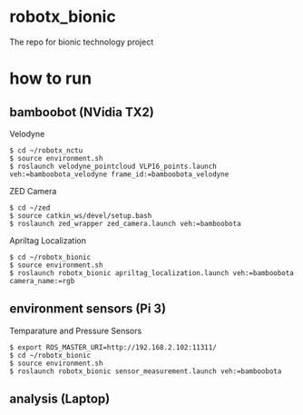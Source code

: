 # robotx_bionic
The repo for bionic technology project

# how to run 
##  bamboobot (NVidia TX2)
Velodyne
```
$ cd ~/robotx_nctu
$ source environment.sh
$ roslaunch velodyne_pointcloud VLP16_points.launch veh:=bamboobota_velodyne frame_id:=bamboobota_velodyne
```

ZED Camera
```
$ cd ~/zed
$ source catkin_ws/devel/setup.bash
$ roslaunch zed_wrapper zed_camera.launch veh:=bamboobota
```

Apriltag Localization
```
$ cd ~/robotx_bionic
$ source environment.sh
$ roslaunch robotx_bionic apriltag_localization.launch veh:=bamboobota camera_name:=rgb
```

##  environment sensors (Pi 3)
Temparature and Pressure Sensors
```
$ export ROS_MASTER_URI=http://192.168.2.102:11311/
$ cd ~/robotx_bionic
$ source environment.sh
$ roslaunch robotx_bionic sensor_measurement.launch veh:=bamboobota
```

##  analysis (Laptop)